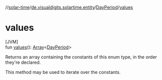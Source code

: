 //[solar-time](../../../index.md)/[de.visualdigits.solartime.entity](../index.md)/[DayPeriod](index.md)/[values](values.md)

# values

[JVM]\
fun [values](values.md)(): [Array](https://kotlinlang.org/api/latest/jvm/stdlib/kotlin/-array/index.html)&lt;[DayPeriod](index.md)&gt;

Returns an array containing the constants of this enum type, in the order they're declared.

This method may be used to iterate over the constants.
